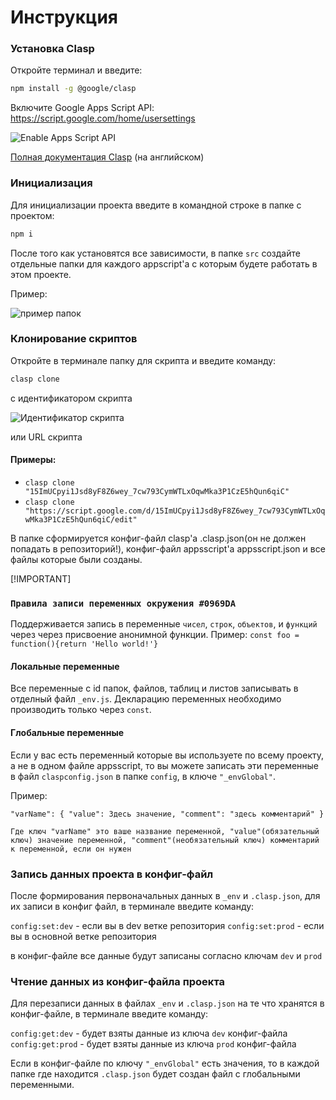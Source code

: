#  Инструкция

### Установка Clasp

Откройте терминал и введите:
```sh
npm install -g @google/clasp
```

Включите Google Apps Script API: https://script.google.com/home/usersettings

![Enable Apps Script API](https://user-images.githubusercontent.com/744973/54870967-a9135780-4d6a-11e9-991c-9f57a508bdf0.gif)

[Полная документация Clasp](https://github.com/google/clasp) (на английском)

### Инициализация

Для инициализации проекта введите в командной строке в папке с проектом:
```sh
npm i 
```

После того как установятся все зависимости, в папке `src` создайте отдельные папки для каждого appscript'a с которым будете работать в этом проекте.

Пример:

![пример папок](https://github.com/helpexcel-pro/claspgittemplate/assets/101218004/19667cbf-8b10-4322-9328-04744481e303)

### Клонирование скриптов

Откройте в терминале папку для скрипта и введите команду:

```sh
clasp clone
```
с идентификатором скрипта

![Идентификатор скрипта](https://github.com/helpexcel-pro/claspgittemplate/assets/101218004/e922ad82-4b89-4eab-bbb2-de7dfba4689d)

или URL скрипта

#### Примеры:
- `clasp clone "15ImUCpyi1Jsd8yF8Z6wey_7cw793CymWTLxOqwMka3P1CzE5hQun6qiC"`
- `clasp clone "https://script.google.com/d/15ImUCpyi1Jsd8yF8Z6wey_7cw793CymWTLxOqwMka3P1CzE5hQun6qiC/edit"`

В папке сформируется конфиг-файл clasp'a .clasp.json(он не должен попадать в репозиторий!), конфиг-файл appsscript'a appsscript.json и все файлы которые были созданы.

[!IMPORTANT]
### `Правила записи переменных окружения #0969DA`

  Поддерживается запись в переменные `чисел`, `строк`, `объектов`, и `функций` через через присвоение анонимной функции. Пример: `const foo = function(){return 'Hello world!'}`

  #### Локальные переменные
  
  Все переменные с id папок, файлов, таблиц и листов записывать в отделный файл `_env.js`. Декларацию переменных необходимо производить только через `const`. 

  #### Глобальные переменные

  Если у вас есть переменный которые вы используете по всему проекту, а не в одном файле appsscript, то вы можете записать эти переменные в файл `claspconfig.json` в папке `config`, в ключе `"_envGlobal"`.

  Пример:

  `"varName": {
        "value": Здесь значение,
        "comment": "здесь комментарий"
      }`

    Где ключ "varName" это ваше название переменной, "value"(обязательный ключ) значение переменной, "comment"(необязательный ключ) комментарий к переменной, если он нужен


### Запись данных проекта в конфиг-файл

После формирования первоначальных данных в `_env` и `.clasp.json`, для их записи в конфиг файл, в терминале введите команду:

`config:set:dev` - если вы в dev ветке репозитория
`config:set:prod` - если вы в основной ветке репозитория

в конфиг-файле все данные будут записаны согласно ключам `dev` и `prod`

### Чтение данных из конфиг-файла проекта

Для перезаписи данных в файлах `_env` и `.clasp.json` на те что хранятся в конфиг-файле, в терминале введите команду:

`config:get:dev` - будет взяты данные из ключа `dev` конфиг-файла
`config:get:prod` - будет взяты данные из ключа `prod` конфиг-файла

Если в конфиг-файле по ключу `"_envGlobal"` есть значения, то в каждой папке где находится `.clasp.json` будет создан файл с глобальными переменными.
